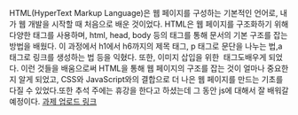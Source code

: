 HTML(HyperText Markup Language)은 웹 페이지를 구성하는 기본적인 언어로, 내가 웹 개발을 시작할 때 처음으로 배운 것이었다. HTML은 웹 페이지를 구조화하기 위해 다양한 태그를 사용하며, html, head, body 등의 태그를 통해 문서의 기본 구조를 잡는 방법을 배웠다. 이 과정에서 h1에서 h6까지의 제목 태그, p 태그로 문단을 나누는 법,a 태그로 링크를 생성하는 법 등을 익혔다. 또한, 이미지 삽입을 위한 <img> 태그도배우게 되었다. 이런 것들을 배움으로써 HTML을 통해 웹 페이지의 구조를 잡는 것이 얼마나 중요한지 알게 되었고, CSS와 JavaScript와의 결합으로 더 나은 웹 페이지를 만드는 기초를 다질 수 있었다.또한 추석 주에는 휴강을 한다고 하셨는데 그 동안 js에 대해서 잘 배워갈 예정이다.
<a href = "(https://sprightly-cactus-b1d666.netlify.app )">과제 업로드 링크</a>

